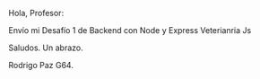 Hola, Profesor:

Envío mi Desafío 1 de Backend con Node y Express
Veterianria Js

Saludos. Un abrazo.

Rodrigo Paz G64.
